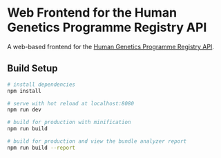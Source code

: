 # Web Frontend for the Human Genetics Programme Registry API

A web-based frontend for the
[Human Genetics Programme Registry API](https://github.com/wtsi-hgi/hgi-registry).

## Build Setup

<!-- TODO -->

``` bash
# install dependencies
npm install

# serve with hot reload at localhost:8080
npm run dev

# build for production with minification
npm run build

# build for production and view the bundle analyzer report
npm run build --report
```
